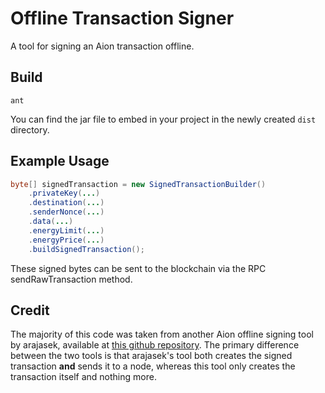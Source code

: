 # Offline Transaction Signer

A tool for signing an Aion transaction offline.

## Build
```shell
ant
```
You can find the jar file to embed in your project in the newly created `dist` directory.

## Example Usage

```java
byte[] signedTransaction = new SignedTransactionBuilder()
    .privateKey(...)
    .destination(...)
    .senderNonce(...)
    .data(...)
    .energyLimit(...)
    .energyPrice(...)
    .buildSignedTransaction();
```

These signed bytes can be sent to the blockchain via the RPC sendRawTransaction method.

## Credit

The majority of this code was taken from another Aion offline signing tool by arajasek, available at [this github repository](https://github.com/arajasek/TxTool). The primary difference between the two tools is that arajasek's tool both creates the signed transaction __and__ sends it to a node, whereas this tool only creates the transaction itself and nothing more.
